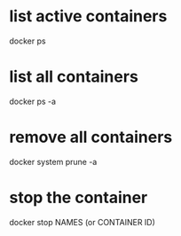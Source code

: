 # list active containers
docker ps

# list all containers
docker ps -a

# remove all containers
docker system prune -a

# stop the container
docker stop NAMES (or CONTAINER ID)
